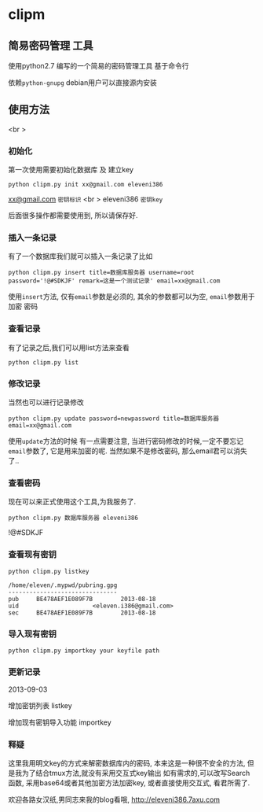 clipm
=====

简易密码管理 工具
-----------------

使用python2.7 编写的一个简易的密码管理工具 基于命令行

依赖`python-gnupg` debian用户可以直接源内安装

使用方法
--------
<br \>
### 初始化
第一次使用需要初始化数据库 及 建立key


``python clipm.py init xx@gmail.com eleveni386``

xx@gmail.com `密钥标识`
<br \>
eleveni386   `密钥key`

后面很多操作都需要使用到, 所以请保存好.

### 插入一条记录

有了一个数据库我们就可以插入一条记录了比如

``python clipm.py insert title=数据库服务器 username=root password='!@#SDKJF' remark=这是一个测试记录' email=xx@gmail.com``

使用`insert`方法, 仅有`email`参数是必须的, 其余的参数都可以为空, `email`参数用于加密 密码

### 查看记录

有了记录之后,我们可以用list方法来查看

``python clipm.py list``

### 修改记录

当然也可以进行记录修改

``python clipm.py update password=newpassword title=数据库服务器 email=xx@gmail.com``

使用`update`方法的时候 有一点需要注意, 当进行密码修改的时候,一定不要忘记`email`参数了, 它是用来加密的呢.
当然如果不是修改密码, 那么email君可以消失了..

### 查看密码

现在可以来正式使用这个工具,为我服务了.

``python clipm.py 数据库服务器 eleveni386``

!@#SDKJF

### 查看现有密钥

    python clipm.py listkey

    /home/eleven/.mypwd/pubring.gpg
    -------------------------------
    pub     BE478AEF1E089F7B        2013-08-18
    uid                     <eleven.i386@gmail.com>
    sec     BE478AEF1E089F7B        2013-08-18


### 导入现有密钥

`python clipm.py importkey your keyfile path`

### 更新记录

2013-09-03

增加密钥列表 listkey

增加现有密钥导入功能 importkey

### 释疑
这里我用明文key的方式来解密数据库内的密码, 本来这是一种很不安全的方法, 但是我为了结合tmux方法,就没有采用交互式key输出
如有需求的,可以改写Search函数, 采用base64或者其他加密方法加密key, 或者直接使用交互式, 看君所需了.

欢迎各路女汉纸,男同志来我的blog看哦, http://eleveni386.7axu.com

